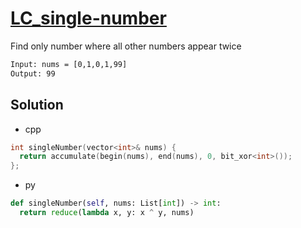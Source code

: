 # [LC_single-number](https://leetcode.com/problems/single-number)

Find only number where all other numbers appear twice

```txt
Input: nums = [0,1,0,1,99]
Output: 99
```

## Solution

* cpp

```cpp
int singleNumber(vector<int>& nums) {
  return accumulate(begin(nums), end(nums), 0, bit_xor<int>());
};
```

* py

```py
def singleNumber(self, nums: List[int]) -> int:
  return reduce(lambda x, y: x ^ y, nums)
```
